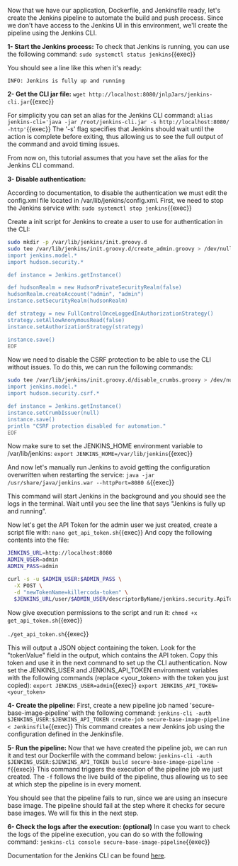 Now that we have our application, Dockerfile, and Jenkinsfile ready, let's create the Jenkins pipeline to automate the build and push process. Since we don't have access to the Jenkins UI in this environment, we'll create the pipeline using the Jenkins CLI.

**1- Start the Jenkins process:**
To check that Jenkins is running, you can use the following command:
`sudo systemctl status jenkins`{{exec}}

You should see a line like this when it's ready:
```plain
INFO: Jenkins is fully up and running
```

**2- Get the CLI jar file:**
`wget http://localhost:8080/jnlpJars/jenkins-cli.jar`{{exec}}

For simplicity you can set an alias for the Jenkins CLI command:
`alias jenkins-cli='java -jar /root/jenkins-cli.jar -s http://localhost:8080/ -http'`{{exec}}
The '-s' flag specifies that Jenkins should wait until the action is complete before exiting, thus allowing us to see the full output of the command and avoid timing issues.

From now on, this tutorial assumes that you have set the alias for the Jenkins CLI command.

**3- Disable authentication:**

According to documentation, to disable the authentication we must edit the config.xml file located in /var/lib/jenkins/config.xml. First, we need to stop the Jenkins service with:
`sudo systemctl stop jenkins`{{exec}}

Create a init script for Jenkins to create a user to use for authentication in the CLI:
```bash
sudo mkdir -p /var/lib/jenkins/init.groovy.d
sudo tee /var/lib/jenkins/init.groovy.d/create_admin.groovy > /dev/null <<'EOF'
import jenkins.model.*
import hudson.security.*

def instance = Jenkins.getInstance()

def hudsonRealm = new HudsonPrivateSecurityRealm(false)
hudsonRealm.createAccount("admin", "admin")
instance.setSecurityRealm(hudsonRealm)

def strategy = new FullControlOnceLoggedInAuthorizationStrategy()
strategy.setAllowAnonymousRead(false)
instance.setAuthorizationStrategy(strategy)

instance.save()
EOF
```

Now we need to disable the CSRF protection to be able to use the CLI without issues. To do this, we can run the following commands:
```bash
sudo tee /var/lib/jenkins/init.groovy.d/disable_crumbs.groovy > /dev/null <<'EOF'
import jenkins.model.*
import hudson.security.csrf.*

def instance = Jenkins.getInstance()
instance.setCrumbIssuer(null)
instance.save()
println "CSRF protection disabled for automation."
EOF
```

Now make sure to set the JENKINS_HOME environment variable to /var/lib/jenkins:
`export JENKINS_HOME=/var/lib/jenkins`{{exec}}

And now let's manually run Jenkins to avoid getting the configuration overwritten when restarting the service:
`java -jar /usr/share/java/jenkins.war --httpPort=8080 &`{{exec}}

This command will start Jenkins in the background and you should see the logs in the terminal. Wait until you see the line that says "Jenkins is fully up and running".

Now let's get the API Token for the admin user we just created, create a script file with:
`nano get_api_token.sh`{{exec}}
And copy the following contents into the file:
```bash
JENKINS_URL=http://localhost:8080
ADMIN_USER=admin
ADMIN_PASS=admin

curl -s -u $ADMIN_USER:$ADMIN_PASS \
  -X POST \
  -d "newTokenName=killercoda-token" \
  $JENKINS_URL/user/$ADMIN_USER/descriptorByName/jenkins.security.ApiTokenProperty/generateNewToken

```

Now give execution permissions to the script and run it:
`chmod +x get_api_token.sh`{{exec}}

`./get_api_token.sh`{{exec}}

This will output a JSON object containing the token. Look for the "tokenValue" field in the output, which contains the API token. Copy this token and use it in the next command to set up the CLI authentication.
Now set the JENKINS_USER and JENKINS_API_TOKEN environment variables with the following commands (replace <your_token> with the token you just copied):
`export JENKINS_USER=admin`{{exec}}
`export JENKINS_API_TOKEN=<your_token>`

**4- Create the pipeline:**
First, create a new pipeline job named 'secure-base-image-pipeline' with the following command:
`jenkins-cli -auth $JENKINS_USER:$JENKINS_API_TOKEN create-job secure-base-image-pipeline < Jenkinsfile`{{exec}}
This command creates a new Jenkins job using the configuration defined in the Jenkinsfile.

**5- Run the pipeline:**
Now that we have created the pipeline job, we can run it and test our Dockerfile with the command below:
`jenkins-cli -auth $JENKINS_USER:$JENKINS_API_TOKEN build secure-base-image-pipeline -f`{{exec}}
This command triggers the execution of the pipeline job we just created. The `-f` follows the live build of the pipeline, thus allowing us to see at which step the pipeline is in every moment.

You should see that the pipeline fails to run, since we are using an insecure base image. The pipeline should fail at the step where it checks for secure base images. We will fix this in the next step.

**6- Check the logs after the execution: (optional)**
In case you want to check the logs of the pipeline execution, you can do so with the following command:
`jenkins-cli console secure-base-image-pipeline`{{exec}}

Documentation for the Jenkins CLI can be found [here](https://www.jenkins.io/doc/book/managing/cli/).
